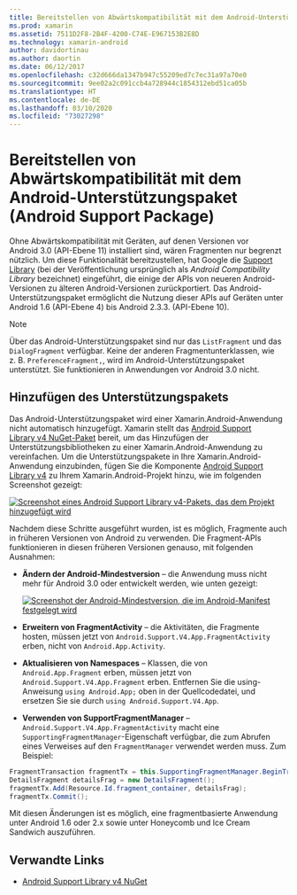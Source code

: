 ```yaml
---
title: Bereitstellen von Abwärtskompatibilität mit dem Android-Unterstützungspaket (Android Support Package)
ms.prod: xamarin
ms.assetid: 7511D2F8-2B4F-4200-C74E-E967153B2E8D
ms.technology: xamarin-android
author: davidortinau
ms.author: daortin
ms.date: 06/12/2017
ms.openlocfilehash: c32d666da1347b947c55209ed7c7ec31a97a70e0
ms.sourcegitcommit: 9ee02a2c091ccb4a728944c1854312ebd51ca05b
ms.translationtype: HT
ms.contentlocale: de-DE
ms.lasthandoff: 03/10/2020
ms.locfileid: "73027298"
---
```

# <a name="providing-backwards-compatibility-with-the-android-support-package"></a>Bereitstellen von Abwärtskompatibilität mit dem Android-Unterstützungspaket (Android Support Package)

Ohne Abwärtskompatibilität mit Geräten, auf denen Versionen vor Android 3.0 (API-Ebene 11) installiert sind, wären Fragmenten nur begrenzt nützlich. Um diese Funktionalität bereitzustellen, hat Google die [Support Library](https://developer.android.com/sdk/compatibility-library.html) (bei der Veröffentlichung ursprünglich als *Android Compatibility Library* bezeichnet) eingeführt, die einige der APIs von neueren Android-Versionen zu älteren Android-Versionen zurückportiert. Das Android-Unterstützungspaket ermöglicht die Nutzung dieser APIs auf Geräten unter Android 1.6 (API-Ebene 4) bis Android 2.3.3. (API-Ebene 10).

> [!NOTE]
> Über das Android-Unterstützungspaket sind nur das `ListFragment` und das `DialogFragment` verfügbar. Keine der anderen Fragmentunterklassen, wie z. B. `PreferenceFragment,`, wird im Android-Unterstützungspaket unterstützt. Sie funktionieren in Anwendungen vor Android 3.0 nicht. 

## <a name="adding-the-support-package"></a>Hinzufügen des Unterstützungspakets

Das Android-Unterstützungspaket wird einer Xamarin.Android-Anwendung nicht automatisch hinzugefügt. Xamarin stellt das [Android Support Library v4 NuGet-Paket](https://www.nuget.org/packages/Xamarin.Android.Support.v4/) bereit, um das Hinzufügen der Unterstützungsbibliotheken zu einer Xamarin.Android-Anwendung zu vereinfachen. Um die Unterstützungspakete in Ihre Xamarin.Android-Anwendung einzubinden, fügen Sie die Komponente [Android Support Library v4](https://www.nuget.org/packages/Xamarin.Android.Support.v4/) zu Ihrem Xamarin.Android-Projekt hinzu, wie im folgenden Screenshot gezeigt: 

[![Screenshot eines Android Support Library v4-Pakets, das dem Projekt hinzugefügt wird](providing-backwards-compatibility-images/02-sml.png)](providing-backwards-compatibility-images/02.png#lightbox)

Nachdem diese Schritte ausgeführt wurden, ist es möglich, Fragmente auch in früheren Versionen von Android zu verwenden. Die Fragment-APIs funktionieren in diesen früheren Versionen genauso, mit folgenden Ausnahmen: 

- **Ändern der Android-Mindestversion** &ndash; die Anwendung muss nicht mehr für Android 3.0 oder entwickelt werden, wie unten gezeigt: 

    [![Screenshot der Android-Mindestversion, die im Android-Manifest festgelegt wird](providing-backwards-compatibility-images/03-sml.png)](providing-backwards-compatibility-images/03.png#lightbox)

- **Erweitern von FragmentActivity** &ndash; die Aktivitäten, die Fragmente hosten, müssen jetzt von `Android.Support.V4.App.FragmentActivity` erben, nicht von `Android.App.Activity`. 

- **Aktualisieren von Namespaces** &ndash; Klassen, die von `Android.App.Fragment` erben, müssen jetzt von `Android.Support.V4.App.Fragment` erben. Entfernen Sie die using-Anweisung `using Android.App;` oben in der Quellcodedatei, und ersetzen Sie sie durch `using Android.Support.V4.App`. 

- **Verwenden von SupportFragmentManager** &ndash; `Android.Support.V4.App.FragmentActivity` macht eine `SupportingFragmentManager`-Eigenschaft verfügbar, die zum Abrufen eines Verweises auf den `FragmentManager` verwendet werden muss. Zum Beispiel: 

```csharp
FragmentTransaction fragmentTx = this.SupportingFragmentManager.BeginTransaction();
DetailsFragment detailsFrag = new DetailsFragment();
fragmentTx.Add(Resource.Id.fragment_container, detailsFrag);
fragmentTx.Commit();
```

Mit diesen Änderungen ist es möglich, eine fragmentbasierte Anwendung unter Android 1.6 oder 2.x sowie unter Honeycomb und Ice Cream Sandwich auszuführen. 

## <a name="related-links"></a>Verwandte Links

- [Android Support Library v4 NuGet](https://www.nuget.org/packages/Xamarin.Android.Support.v4/)
